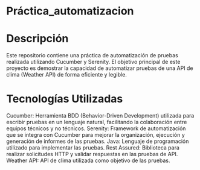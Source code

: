 # Práctica_automatizacion

# Descripción
Este repositorio contiene una práctica de automatización de pruebas realizada utilizando Cucumber y Serenity. El objetivo principal de este proyecto es demostrar la capacidad de automatizar pruebas de una API de clima (Weather API) de forma eficiente y legible.

# Tecnologías Utilizadas
Cucumber: Herramienta BDD (Behavior-Driven Development) utilizada para escribir pruebas en un lenguaje natural, facilitando la colaboración entre equipos técnicos y no técnicos.
Serenity: Framework de automatización que se integra con Cucumber para mejorar la organización, ejecución y generación de informes de las pruebas.
Java: Lenguaje de programación utilizado para implementar las pruebas.
Rest Assured: Biblioteca para realizar solicitudes HTTP y validar respuestas en las pruebas de API.
Weather API: API de clima utilizada como objetivo de las pruebas.
